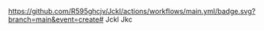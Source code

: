https://github.com/R595ghcjv/Jckl/actions/workflows/main.yml/badge.svg?branch=main&event=create# Jckl
Jkc
